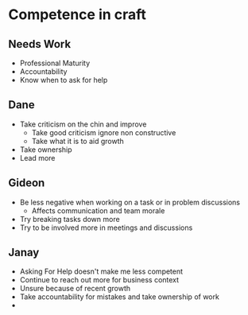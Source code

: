 # Competence in craft

## Needs Work
- Professional Maturity
- Accountability
- Know when to ask for help

## Dane
- Take criticism on the chin and improve
	- Take good criticism ignore non constructive
	- Take what it is to aid growth
- Take ownership
- Lead more

## Gideon
- Be less negative when working on a task or in problem discussions
	- Affects communication and team morale
- Try breaking tasks down more
- Try to be involved more in meetings and discussions

## Janay
- Asking For Help doesn't make me less competent
- Continue to reach out more for business context
- Unsure because of recent growth
- Take accountability for mistakes and take ownership of work
- 